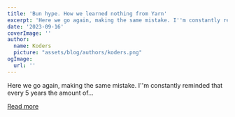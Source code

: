 ```yaml
---
title: 'Bun hype. How we learned nothing from Yarn'
excerpt: 'Here we go again, making the same mistake. I''m constantly reminded that every 5 years the amount of...'
date: '2023-09-16'
coverImage: ''
author:
  name: Koders
  picture: "assets/blog/authors/koders.png"
ogImage:
  url: ''
---
```


Here we go again, making the same mistake. I''m constantly reminded that every 5 years the amount of...

[Read more](https://dev.to/thejaredwilcurt/bun-hype-how-we-learned-nothing-from-yarn-2n3j)
